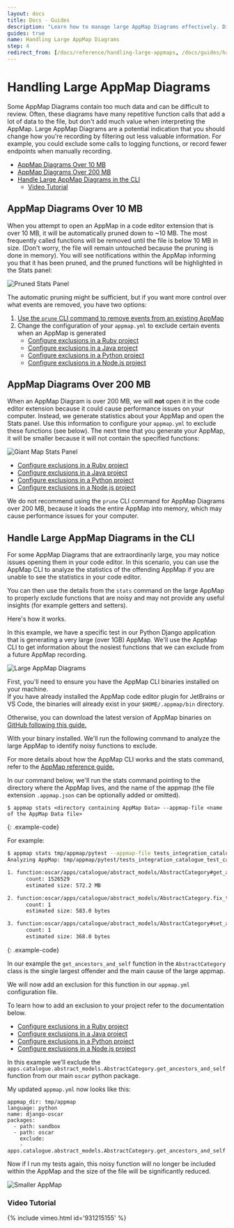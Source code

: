 ```yaml
---
layout: docs
title: Docs - Guides
description: "Learn how to manage large AppMap Diagrams effectively. Discover tips to handle AppMap Data over 10 MB and 200 MB in size, focusing on optimizing AppMap Data for better interpretation and performance."
guides: true
name: Handling Large AppMap Diagrams
step: 4
redirect_from: [/docs/reference/handling-large-appmaps, /docs/guides/handling-large-appmaps]
---
```


# Handling Large AppMap Diagrams <!-- omit in toc -->

Some AppMap Diagrams contain too much data and can be difficult to review. Often, these diagrams have many repetitive function calls that add a lot of data to the file, but don't add much value when interpreting the AppMap. Large AppMap Diagrams are a potential indication that you should change how you're recording by filtering out less valuable information. For example, you could exclude some calls to logging functions, or record fewer endpoints when manually recording.
 
- [AppMap Diagrams Over 10 MB](#appmap-diagrams-over-10-mb)
- [AppMap Diagrams Over 200 MB](#appmap-diagrams-over-200-mb)
- [Handle Large AppMap Diagrams in the CLI](#handle-large-appmap-diagrams-in-the-cli)
  - [Video Tutorial](#video-tutorial)

## AppMap Diagrams Over 10 MB

When you attempt to open an AppMap in a code editor extension that is over 10 MB, it will be automatically pruned down to ~10 MB. The most frequently called functions will be removed until the file is below 10 MB in size. (Don't worry, the file will remain untouched because the pruning is done in memory).  You will see notifications within the AppMap informing you that it has been pruned, and the pruned functions will be highlighted in the Stats panel:

![Pruned Stats Panel](/assets/img/docs/pruned_stats_panel.webp)

The automatic pruning might be sufficient, but if you want more control over what events are removed, you have two options:

1. [Use the `prune` CLI command to remove events from an existing AppMap](/docs/reference/appmap-client-cli.html#prune)
2. Change the configuration of your `appmap.yml` to exclude certain events when an AppMap is generated
    * [Configure exclusions in a Ruby project](/docs/reference/appmap-ruby.html#configuration)
    * [Configure exclusions in a Java project](/docs/reference/appmap-java.html#configuration)
    * [Configure exclusions in a Python project](/docs/reference/appmap-python.html#configuration)
    * [Configure exclusions in a Node.js project](/docs/reference/appmap-node.html#configuration)

## AppMap Diagrams Over 200 MB

When an AppMap Diagram is over 200 MB, we will **not** open it in the code editor extension because it could cause performance issues on your computer. Instead, we generate statistics about your AppMap and open the Stats panel. Use this information to configure your `appmap.yml` to exclude these functions (see below). The next time that you generate your AppMap, it will be smaller because it will not contain the specified functions:

![Giant Map Stats Panel](/assets/img/docs/giant_map_stats_panel.jpg)

* [Configure exclusions in a Ruby project](/docs/reference/appmap-ruby.html#configuration)
* [Configure exclusions in a Java project](/docs/reference/appmap-java.html#configuration)
* [Configure exclusions in a Python project](/docs/reference/appmap-python.html#configuration)
* [Configure exclusions in a Node.js project](/docs/reference/appmap-node.html#configuration)

We do not recommend using the `prune` CLI command for AppMap Diagrams over 200 MB, because it loads the entire AppMap into memory, which may cause performance issues for your computer. 

## Handle Large AppMap Diagrams in the CLI

For some AppMap Diagrams that are extraordinarily large, you may notice issues opening them in your code editor. 
In this scenario, you can use the AppMap CLI to analyze the statistics of the offending AppMap if you are unable to see the 
statistics in your code editor. 

You can then use the details from the `stats` command on the large AppMap to properly exclude functions that are noisy and may not provide any 
useful insights (for example getters and setters).

Here's how it works.

In this example, we have a specific test in our Python Django application that is generating a very large (over 1GB) AppMap.
We'll use the AppMap CLI to get information about the nosiest functions that we can exclude from a future AppMap recording.

![Large AppMap Diagrams](/assets/img/docs/guides/large-appmap-list.webp)

First, you'll need to ensure you have the AppMap CLI binaries installed on your machine.  
If you have already installed the AppMap code editor plugin for JetBrains or VS Code, the binaries will already exist 
in your `$HOME/.appmap/bin` directory. 

Otherwise, you can download the latest version of AppMap binaries on [GitHub following this guide.](/docs/reference/appmap-client-cli.html#install-appmap-cli-precompiled-binary)

With your binary installed.  We'll run the following command to analyze the large AppMap to identify noisy functions to exclude.

For more details about how the AppMap CLI works and the stats command, refer to the [AppMap reference guide.](/docs/reference/appmap-client-cli.html#stats)

In our command below, we'll run the stats command pointing to the directory where the AppMap lives, 
and the name of the appmap (the file extension `.appmap.json` can be optionally added or omitted).

```console
$ appmap stats <directory containing AppMap Data> --appmap-file <name of the AppMap Data file>
```
{: .example-code}

For example:

```bash
$ appmap stats tmp/appmap/pytest --appmap-file tests_integration_catalogue_test_category_TestMovingACategory_test_fix_tree.appmap.json
Analyzing AppMap: tmp/appmap/pytest/tests_integration_catalogue_test_category_TestMovingACategory_test_fix_tree.appmap.json

1. function:oscar/apps/catalogue/abstract_models/AbstractCategory#get_ancestors_and_self
      count: 1526529
      estimated size: 572.2 MB

2. function:oscar/apps/catalogue/abstract_models/AbstractCategory.fix_tree
      count: 1
      estimated size: 583.0 bytes

3. function:oscar/apps/catalogue/abstract_models/AbstractCategory#set_ancestors_are_public
      count: 1
      estimated size: 368.0 bytes
```
{: .example-code}

In our example the `get_ancestors_and_self` function in the `AbstractCategory` class is 
the single largest offender and the main cause of the large appmap.  

We will now add an exclusion for this function in our `appmap.yml` configuration file. 

To learn how to add an exclusion to your project refer to the documentation below.

* [Configure exclusions in a Ruby project](/docs/reference/appmap-ruby.html#configuration)
* [Configure exclusions in a Java project](/docs/reference/appmap-java.html#configuration)
* [Configure exclusions in a Python project](/docs/reference/appmap-python.html#configuration)
* [Configure exclusions in a Node.js project](/docs/reference/appmap-node.html#configuration)


In this example we'll exclude the `apps.catalogue.abstract_models.AbstractCategory.get_ancestors_and_self` function from 
our main `oscar` python package. 

My updated `appmap.yml` now looks like this:

```
appmap_dir: tmp/appmap
language: python
name: django-oscar
packages:
  - path: sandbox
  - path: oscar
    exclude: 
    - apps.catalogue.abstract_models.AbstractCategory.get_ancestors_and_self
```

Now if I run my tests again, this noisy function will no longer be included within the AppMap and the size of the file will 
be significantly reduced. 

![Smaller AppMap](/assets/img/docs/guides/smaller-appmap.webp)

### Video Tutorial

 {% include vimeo.html id='931215155' %}